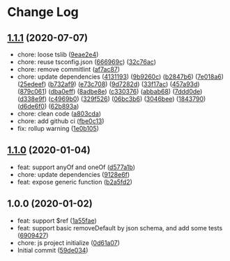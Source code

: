 # Change Log

## [1.1.1](https://github.com/plantain-00/remove-default/compare/v1.1.0...v1.1.1) (2020-07-07)
  
* chore: loose tslib ([9eae2e4](https://github.com/plantain-00/remove-default/commit/9eae2e4644386e38f676d0efb0cbd2b0ba2c463a))
* chore: reuse tsconfig.json ([666969c](https://github.com/plantain-00/remove-default/commit/666969c4d2e4f55991728bad2f6bade6d8d29d86)) ([32c76ac](https://github.com/plantain-00/remove-default/commit/32c76ac78b04758d698262a061a64402f44bd3aa))
* chore: remove commitlint ([af7ac87](https://github.com/plantain-00/remove-default/commit/af7ac87087c93e2c3eb10d25b2f7b8a04cce518d))
* chore: update dependencies ([4131193](https://github.com/plantain-00/remove-default/commit/4131193b162c5b83e6b332ca8847655c9e45b92d)) ([9b9260c](https://github.com/plantain-00/remove-default/commit/9b9260c9505b843a840a9b1a207fdcbf4c96f90f)) ([b2847b6](https://github.com/plantain-00/remove-default/commit/b2847b6abec3a7c0ca3fa8390cbd746facd4570a)) ([7e018a6](https://github.com/plantain-00/remove-default/commit/7e018a61c51717347a1888b668849730f51ce559)) ([25edeef](https://github.com/plantain-00/remove-default/commit/25edeefa2746e0a9a576e5258b5217ff476b73f7)) ([b732af9](https://github.com/plantain-00/remove-default/commit/b732af96d49d7e3b95566322db54b34cb9f1b007)) ([e73c708](https://github.com/plantain-00/remove-default/commit/e73c70884972a22d8b91e6f6341e673575e70908)) ([9d7282d](https://github.com/plantain-00/remove-default/commit/9d7282da1feebc2e19ae0ae634560006453e243e)) ([33f17ac](https://github.com/plantain-00/remove-default/commit/33f17acec53132f9a9cf9541be48fec4c3ec7711)) ([457a93d](https://github.com/plantain-00/remove-default/commit/457a93d309d007e8934620e46509951ed0a5141d)) ([879c061](https://github.com/plantain-00/remove-default/commit/879c0612a45ab8fb4d4aba0fbb1fff0a7040702b)) ([dba0eff](https://github.com/plantain-00/remove-default/commit/dba0effc74acf905c106d8d6cd222fc1e22924f3)) ([8adbe8e](https://github.com/plantain-00/remove-default/commit/8adbe8ee7feda85dd5ab8bd99fcc424f20167597)) ([c330376](https://github.com/plantain-00/remove-default/commit/c3303761bd3bbfd327cf970460c42ece4bb49654)) ([abbab68](https://github.com/plantain-00/remove-default/commit/abbab68a83f0c2de13b9736983cd251d992b0b29)) ([7ddd0de](https://github.com/plantain-00/remove-default/commit/7ddd0de836080ea22e749c9d3c5c253f54b3f3c7)) ([d338e9f](https://github.com/plantain-00/remove-default/commit/d338e9f6ff6c752eada758c670d5729055410b1e)) ([c4969b0](https://github.com/plantain-00/remove-default/commit/c4969b01ec0513b04e8fab6a60d47af4300a5551)) ([329f526](https://github.com/plantain-00/remove-default/commit/329f526a5e02b54e6ce937aeec6ce0c691dd7f6c)) ([06bc3b6](https://github.com/plantain-00/remove-default/commit/06bc3b665f3aded04ce8db3352f497c1e510d16b)) ([3046bee](https://github.com/plantain-00/remove-default/commit/3046bee6e360517dea3c21825fd4162cb94ef74e)) ([1843790](https://github.com/plantain-00/remove-default/commit/1843790873abef2400af8e8cefd5d5b2f68fdfd9)) ([d6de6f0](https://github.com/plantain-00/remove-default/commit/d6de6f01763b208f0dc773097a1f0f1edd8524a3)) ([62b893a](https://github.com/plantain-00/remove-default/commit/62b893ad84ef216a0b0e43504c00b9d2805a1567))
* chore: clean code ([a803cda](https://github.com/plantain-00/remove-default/commit/a803cdaad5f285d360185c588c9f4ab0ab0929f0))
* chore: add github ci ([fbe0c13](https://github.com/plantain-00/remove-default/commit/fbe0c1398d95391b2ccf4c1a2c179dcb19142f7f))
* fix: rollup warning ([1e0b105](https://github.com/plantain-00/remove-default/commit/1e0b10562880203d0444587e464513ed7fc9a2fd))

## [1.1.0](https://github.com/plantain-00/remove-default/compare/v1.0.0...v1.1.0) (2020-01-04)
  
* feat: support anyOf and oneOf ([d577a1b](https://github.com/plantain-00/remove-default/commit/d577a1b0b06e227e33b32b810aa4da1ad965d157))
* chore: update dependencies ([9128e6f](https://github.com/plantain-00/remove-default/commit/9128e6f844679fe69c1c9e27104f7479973e9105))
* feat: expose generic function ([b2a5fd2](https://github.com/plantain-00/remove-default/commit/b2a5fd2c55f7c21746b76c9008944a552ee9c4b2))

## 1.0.0 (2020-01-02)
  
* feat: support $ref ([1a55fae](https://github.com/plantain-00/remove-default/commit/1a55fae69265a2221ef4120bd847a0b1cae64c52))
* feat: support basic removeDefault by json schema, and add some tests ([6909427](https://github.com/plantain-00/remove-default/commit/6909427d92d9325d2752593871c7a722581a09e5))
* chore: js project initialize ([0d61a07](https://github.com/plantain-00/remove-default/commit/0d61a0728b32fc5e2b01e3f3eb52f5cc9e8a1b58))
* Initial commit ([59de034](https://github.com/plantain-00/remove-default/commit/59de0347bc9f165f36bccc9b18ee9864e6f3e04d))
